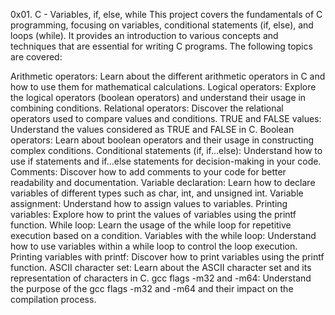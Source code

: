 0x01. C - Variables, if, else, while
This project covers the fundamentals of C programming, focusing on variables, conditional statements (if, else), and loops (while). It provides an introduction to various concepts and techniques that are essential for writing C programs. The following topics are covered:

Arithmetic operators: Learn about the different arithmetic operators in C and how to use them for mathematical calculations.
Logical operators: Explore the logical operators (boolean operators) and understand their usage in combining conditions.
Relational operators: Discover the relational operators used to compare values and conditions.
TRUE and FALSE values: Understand the values considered as TRUE and FALSE in C.
Boolean operators: Learn about boolean operators and their usage in constructing complex conditions.
Conditional statements (if, if...else): Understand how to use if statements and if...else statements for decision-making in your code.
Comments: Discover how to add comments to your code for better readability and documentation.
Variable declaration: Learn how to declare variables of different types such as char, int, and unsigned int.
Variable assignment: Understand how to assign values to variables.
Printing variables: Explore how to print the values of variables using the printf function.
While loop: Learn the usage of the while loop for repetitive execution based on a condition.
Variables with the while loop: Understand how to use variables within a while loop to control the loop execution.
Printing variables with printf: Discover how to print variables using the printf function.
ASCII character set: Learn about the ASCII character set and its representation of characters in C.
gcc flags -m32 and -m64: Understand the purpose of the gcc flags -m32 and -m64 and their impact on the compilation process.
